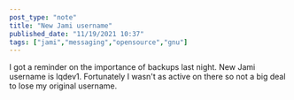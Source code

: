 ```yaml
---
post_type: "note" 
title: "New Jami username"
published_date: "11/19/2021 10:37"
tags: ["jami","messaging","opensource","gnu"]
---
```


I got a reminder on the importance of backups last night. New Jami username is lqdev1. Fortunately I wasn't as active on there so not a big deal to lose my original username.